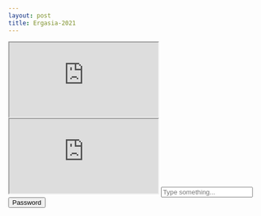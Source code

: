 ```yaml
---
layout: post
title: Ergasia-2021
---
```



<iframe class="resp-iframe" src="https://docs.google.com/spreadsheets/d/e/2PACX-1vTwgxUqENNfQZQj4vrUmVf_odg8HwGUiPX5LRfF3ERtOk4qiXyeki3A-mifrvUaaTYxNiHWcmBGVuPr/pubhtml?widget=true&amp;headers=false"></iframe>



<iframe id="hidden-iframe" class="resp-iframe"
        src="https://docs.google.com/spreadsheets/d/e/2PACX-1vQHStcHGH9ju6tcW0UJ-I8Cpb2q2uG898GHvhjXCZhODiL25W37KIZnw6NQCBR8dDJs375SoXqtYUYn/pubhtml?gid=0&amp;single=true&amp;widget=true&amp;headers=false">
</iframe>



<input type="text" placeholder="Type something..." id="myInput">
<button type="button" onclick="getInputValue();">Password</button>

<script>
    document.getElementById("hidden-iframe").setAttribute("hidden", "");

    function getInputValue() {
        // Selecting the input element and get its value
        var inputVal = document.getElementById("myInput").value;
        // Displaying the value
        if (MD5(inputVal) === "813ae1e192b2438e0a8dadf793a04c92") {
            document.getElementById("hidden-iframe").removeAttribute("hidden");
        } else {
            document.getElementById("hidden-iframe").setAttribute("hidden", "");
           
        }
    }
</script>
